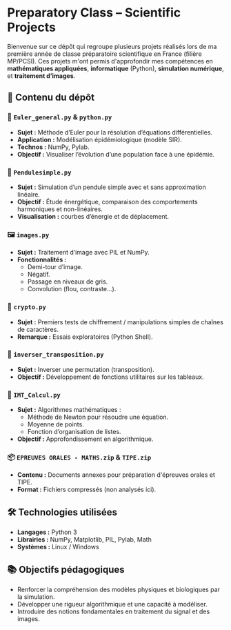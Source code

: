 # Preparatory Class – Scientific Projects

Bienvenue sur ce dépôt qui regroupe plusieurs projets réalisés lors de ma première année de classe préparatoire scientifique en France (filière MP/PCSI). Ces projets m'ont permis d'approfondir mes compétences en **mathématiques appliquées**, **informatique** (Python), **simulation numérique**, et **traitement d’images**.

## 📁 Contenu du dépôt

### 🔢 `Euler_general.py` & `python.py`
- **Sujet :** Méthode d’Euler pour la résolution d’équations différentielles.
- **Application :** Modélisation épidémiologique (modèle SIR).
- **Technos :** NumPy, Pylab.
- **Objectif :** Visualiser l’évolution d’une population face à une épidémie.

### 🎢 `Pendulesimple.py`
- **Sujet :** Simulation d’un pendule simple avec et sans approximation linéaire.
- **Objectif :** Étude énergétique, comparaison des comportements harmoniques et non-linéaires.
- **Visualisation :** courbes d’énergie et de déplacement.

### 🖼️ `images.py`
- **Sujet :** Traitement d’image avec PIL et NumPy.
- **Fonctionnalités :**
  - Demi-tour d’image.
  - Négatif.
  - Passage en niveaux de gris.
  - Convolution (flou, contraste...).

### 🔐 `crypto.py`
- **Sujet :** Premiers tests de chiffrement / manipulations simples de chaînes de caractères.
- **Remarque :** Essais exploratoires (Python Shell).

### 🔁 `inverser_transposition.py`
- **Sujet :** Inverser une permutation (transposition).
- **Objectif :** Développement de fonctions utilitaires sur les tableaux.

### 📐 `IMT_Calcul.py`
- **Sujet :** Algorithmes mathématiques :
  - Méthode de Newton pour résoudre une équation.
  - Moyenne de points.
  - Fonction d’organisation de listes.
- **Objectif :** Approfondissement en algorithmique.

### 📦 `EPREUVES ORALES - MATHS.zip` & `TIPE.zip`
- **Contenu :** Documents annexes pour préparation d'épreuves orales et TIPE.
- **Format :** Fichiers compressés (non analysés ici).

## 🛠️ Technologies utilisées
- **Langages :** Python 3
- **Librairies :** NumPy, Matplotlib, PIL, Pylab, Math
- **Systèmes :** Linux / Windows

## 📚 Objectifs pédagogiques
- Renforcer la compréhension des modèles physiques et biologiques par la simulation.
- Développer une rigueur algorithmique et une capacité à modéliser.
- Introduire des notions fondamentales en traitement du signal et des images.
